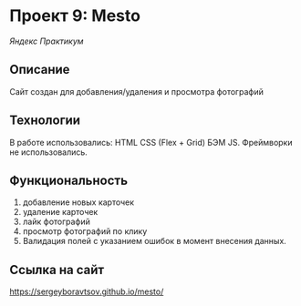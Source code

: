 # Проект 9: Mesto

*Яндекс Практикум*

## Описание
Сайт создан для добавления/удаления и просмотра фотографий

## Технологии
В работе использовались: HTML CSS (Flex + Grid) БЭМ JS. Фреймворки не использовались.

## Функциональность
 1. добавление новых карточек
 2. удаление карточек
 3. лайк фотографий
 4. просмотр фотографий по клику
 5. Валидация полей с указанием ошибок в момент внесения данных.

## Ссылка на сайт
https://sergeyboravtsov.github.io/mesto/

